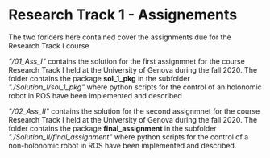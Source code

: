 # Research Track 1 - Assignements

The two forlders here contained cover the assignments due for the Research Track I course 

_"/01_Ass_I"_ contains the solution for the first assignmnet for the course Research Track I held at the University of Genova during the fall 2020.
The folder contains the package **sol_1_pkg** in the subfolder _"./Solution_I/sol_1_pkg"_ where python scripts for the control of an holonomic robot in ROS have been implemented and described

_"/02_Ass_II"_ contains the solution for the second assignmnet for the course Research Track I held at the University of Genova during the fall 2020.
The folder contains the package **final_assignment** in the subfolder _"./Solution_II/final_assignment"_ where python scripts for the control of a non-holonomic robot in ROS have been implemented and described.
